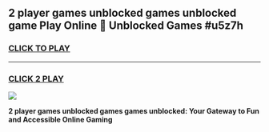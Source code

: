 
## 2 player games unblocked games unblocked game Play Online 👋 Unblocked Games #u5z7h
<h3>
<a href="https://premium.freeplayer.one?title=2_player_games_unblocked_games&ref=21F">CLICK TO PLAY</a></h3>
<hr>

<h3>
<a href="https://premium.freeplayer.one?title=2_player_games_unblocked_games&ref=21F">CLICK 2 PLAY</a>
  
</h3>

<a href="https://premium.freeplayer.one?title=2_player_games_unblocked_games&ref=21F/"><img src="https://clearcache.store/games.png"></a>


**2 player games unblocked games games unblocked: Your Gateway to Fun and Accessible Online Gaming**
